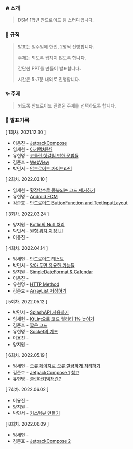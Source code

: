 ### 🔥 소개

> DSM 1학년 안드로이드 팀 스터디입니다.

### 📘 규칙

> 발표는 일주일에 한번, 2명씩 진행합니다.
>
> 주제는 되도록 겹치지 않도록 합니다.
>
> 간단한 PPT를 만들어 발표합니다.
>
> 시간은 5~7분 내외로 진행합니다.

### ✨ 주제

> 되도록 안드로이드 관련된 주제를 선택하도록 합니다.

### 📖 발표기록

[ 1회차. 2021.12.30 ]

* 이용진 - [JetpackCompose](https://github.com/DSM-Android-Study/DSM-Android-Study/tree/main/2021.12.30/%EC%9D%B4%EC%9A%A9%EC%A7%84)
* 임세현 - [아키텍처란?](https://github.com/DSM-Android-Study/DSM-Android-Study/tree/main/2021.12.30/%EC%9E%84%EC%84%B8%ED%98%84)
* 유현명 - [코틀린 헷갈릴 만한 문법들](https://github.com/DSM-Android-Study/DSM-Android-Study/tree/main/2021.12.30/유현명)
* 김준호 - [WebView](https://github.com/DSM-Android-Study/DSM-Android-Study/tree/main/2021.12.30/김준호)
* 박민서 - [안드로이드 가이드라인](https://github.com/DSM-Android-Study/DSM-Android-Study/tree/main/2021.12.30/%EB%B0%95%EB%AF%BC%EC%84%9C)

[ 2회차. 2022.03.10 ]

* 임세현 - [확장함수로 중복되는 코드 제거하기](https://github.com/DSM-Android-Study/DSM-Android-Study/tree/main/2022.03.10/%EC%9E%84%EC%84%B8%ED%98%84)
* 유현명 - [Android FCM](https://github.com/DSM-Android-Study/DSM-Android-Study/tree/main/2022.03.10/유현명)
* 김준호 - [안드로이드 ButtonFunction and TextInputLayout](https://github.com/DSM-Android-Study/DSM-Android-Study/tree/main/2022.03.10/김준호)

[ 3회차. 2022.03.24 ]

* 양지원 - [Kotlin의 Null 처리](https://github.com/DSM-Android-Study/DSM-Android-Study/tree/main/2022.03.24/%EC%96%91%EC%A7%80%EC%9B%90)
* 박민서 - [원형 위치 지정 UI](https://github.com/DSM-Android-Study/DSM-Android-Study/tree/main/2022.03.24/박민서)
* 이용진 - []()

[ 4회차. 2022.04.14 ]

* 임세현 - [안드로이드 테스트](https://github.com/DSM-Android-Study/DSM-Android-Study/tree/main/2022.04.14/%EC%9E%84%EC%84%B8%ED%98%84)
* 박민서 - [알아 두면 유용한 기능들](https://github.com/DSM-Android-Study/DSM-Android-Study/tree/main/2022.04.14/%EB%B0%95%EB%AF%BC%EC%84%9C)
* 양지원 - [SimpleDateFormat & Calendar](https://github.com/DSM-Android-Study/DSM-Android-Study/tree/main/2022.04.14/%EC%96%91%EC%A7%80%EC%9B%90)
* 이용진 -
* 유현명 - [HTTP Method](https://github.com/DSM-Android-Study/DSM-Android-Study/tree/main/2022.04.14/유현명)
* 김준호 - [ArrayList 저장하기](https://github.com/DSM-Android-Study/DSM-Android-Study/tree/main/2022.04.14/김준호)

[ 5회차. 2022.05.12 ]

* 박민서 - [SplashAPI 사용하기](https://github.com/DSM-Android-Study/DSM-Android-Study/blob/main/2022.05.12/%EB%B0%95%EB%AF%BC%EC%84%9C/SplashActivity.md)
* 임세현 - [KtLint으로 코드 퀄리티 1% 높이기](https://github.com/DSM-Android-Study/DSM-Android-Study/tree/main/2022.05.12/%EC%9E%84%EC%84%B8%ED%98%84)
* 김준호 - [짧은 코드](https://github.com/DSM-Android-Study/DSM-Android-Study/tree/main/2022.05.12/김준호)
* 유현명 - [Socket의 기초](https://github.com/DSM-Android-Study/DSM-Android-Study/tree/main/2022.05.12/%EC%9C%A0%ED%98%84%EB%AA%85)
* 이용진 - []()
* 양지원 - []()

[ 6회차. 2022.05.19 ]

* 임세현 - [오류 페이지로 오류 깔끔하게 처리하기](https://github.com/DSM-Android-Study/DSM-Android-Study/tree/main/2022.05.19/%EC%9E%84%EC%84%B8%ED%98%84)
* 김준호 - [JetpackCompose 1](https://github.com/DSM-Android-Study/DSM-Android-Study/tree/main/2022.05.19/김준호) [참고](https://github.com/kimjjunho/JetpackCompose/tree/main/DMSCompose)
* 유현명 - [클린아키텍처란?](https://github.com/DSM-Android-Study/DSM-Android-Study/tree/main/2022.05.19/유현명)

[ 7회차. 2022.06.02 ]

* 이용진 -
* 양지원 -
* 박민서 - [커스텀뷰 만들기](https://github.com/DSM-Android-Study/DSM-Android-Study/blob/main/2022.06.02/박민서/CustomView.md)

[ 8회차. 2022.06.09 ]

* 임세현 - 
* 김준호 - [JetpackCompose 2](https://github.com/DSM-Android-Study/DSM-Android-Study/tree/main/2022.06.09/김준호)
